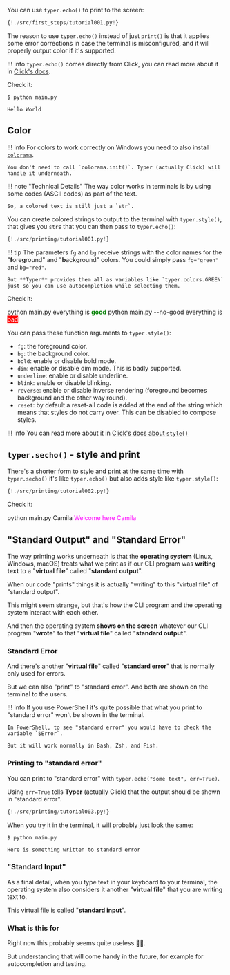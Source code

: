 You can use `typer.echo()` to print to the screen:

```Python hl_lines="5"
{!./src/first_steps/tutorial001.py!}
```

The reason to use `typer.echo()` instead of just `print()` is that it applies some error corrections in case the terminal is misconfigured, and it will properly output color if it's supported.

!!! info
    `typer.echo()` comes directly from Click, you can read more about it in <a href="https://click.palletsprojects.com/en/7.x/quickstart/#echoing" class="external-link" target="_blank">Click's docs</a>.

Check it:

<div class="termy">

```console
$ python main.py

Hello World
```

</div>

## Color

!!! info
    For colors to work correctly on Windows you need to also install <a href="https://pypi.org/project/colorama/" class="external-link" target="_blank">`colorama`</a>.

    You don't need to call `colorama.init()`. Typer (actually Click) will handle it underneath.

!!! note "Technical Details"
    The way color works in terminals is by using some codes (ASCII codes) as part of the text.

    So, a colored text is still just a `str`.

You can create colored strings to output to the terminal with `typer.style()`, that gives you `str`s that you can then pass to `typer.echo()`:

```Python hl_lines="7  9"
{!./src/printing/tutorial001.py!}
```

!!! tip
    The parameters `fg` and `bg` receive strings with the color names for the "**f**ore**g**round" and "**b**ack**g**round" colors. You could simply pass `fg="green"` and `bg="red"`.

    But **Typer** provides them all as variables like `typer.colors.GREEN` just so you can use autocompletion while selecting them.

Check it:

<div class="use-termynal" data-termynal>
<span data-ty="input">python main.py</span>
<span data-ty>everything is <span style="color: green; font-weight: bold;">good</span></span>
<span data-ty="input">python main.py --no-good</span>
<span data-ty>everything is <span style="color: white; background-color: red;">bad</span></span>
</div>

You can pass these function arguments to `typer.style()`:

* `fg`: the foreground color.
* `bg`: the background color.
* `bold`: enable or disable bold mode.
* `dim`: enable or disable dim mode. This is badly supported.
* `underline`: enable or disable underline.
* `blink`: enable or disable blinking.
* `reverse`: enable or disable inverse rendering (foreground becomes background and the other way round).
* `reset`: by default a reset-all code is added at the end of the string which means that styles do not carry over.  This can be disabled to compose styles.

!!! info
    You can read more about it in <a href="https://click.palletsprojects.com/en/7.x/api/#click.style" class="external-link" target="_blank">Click's docs about `style()`</a>

## `typer.secho()` - style and print

There's a shorter form to style and print at the same time with `typer.secho()` it's like `typer.echo()` but also adds style like `typer.style()`:

```Python hl_lines="5"
{!./src/printing/tutorial002.py!}
```

Check it:

<div class="use-termynal" data-termynal>
<span data-ty="input">python main.py Camila</span>
<span style="color: magenta;" data-ty>Welcome here Camila</span>
</div>

## "Standard Output" and "Standard Error"

The way printing works underneath is that the **operating system** (Linux, Windows, macOS) treats what we print as if our CLI program was **writing text** to a "**virtual file**" called "**standard output**".

When our code "prints" things it is actually "writing" to this "virtual file" of "standard output".

This might seem strange, but that's how the CLI program and the operating system interact with each other.

And then the operating system **shows on the screen** whatever our CLI program "**wrote**" to that "**virtual file**" called "**standard output**".

### Standard Error

And there's another "**virtual file**" called "**standard error**" that is normally only used for errors.

But we can also "print" to "standard error". And both are shown on the terminal to the users.

!!! info
    If you use PowerShell it's quite possible that what you print to "standard error" won't be shown in the terminal.

    In PowerShell, to see "standard error" you would have to check the variable `$Error`.

    But it will work normally in Bash, Zsh, and Fish.

### Printing to "standard error"

You can print to "standard error" with `typer.echo("some text", err=True)`.

Using `err=True` tells **Typer** (actually Click) that the output should be shown in "standard error".

```Python hl_lines="5"
{!./src/printing/tutorial003.py!}
```

When you try it in the terminal, it will probably just look the same:

<div class="termy">

```console
$ python main.py

Here is something written to standard error
```

</div>

### "Standard Input"

As a final detail, when you type text in your keyboard to your terminal, the operating system also considers it another "**virtual file**" that you are writing text to.

This virtual file is called "**standard input**".

### What is this for

Right now this probably seems quite useless 🤷‍♂.

But understanding that will come handy in the future, for example for autocompletion and testing.
